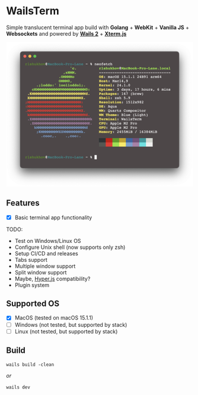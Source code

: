 # WailsTerm

Simple translucent terminal app build with **Golang** + **WebKit** + **Vanilla JS** + **Websockets** and powered by **[Wails 2](https://wails.io)** + **[Xterm.js](https://xtermjs.org)**

![img.png](screenshots/1.png)

## Features

- [x] Basic terminal app functionality

TODO:

- Test on Windows/Linux OS
- Configure Unix shell (now supports only zsh)
- Setup CI/CD and releases
- Tabs support
- Multiple window support
- Split window support
- Maybe, [Hyper.js](https://hyper.is) compatibility?
- Plugin system

## Supported OS

- [x] MacOS (tested on macOS 15.1.1)
- [ ] Windows (not tested, but supported by stack)
- [ ] Linux (not tested, but supported by stack)

## Build

```shell
wails build -clean
```
*or*
```shell
wails dev
```
